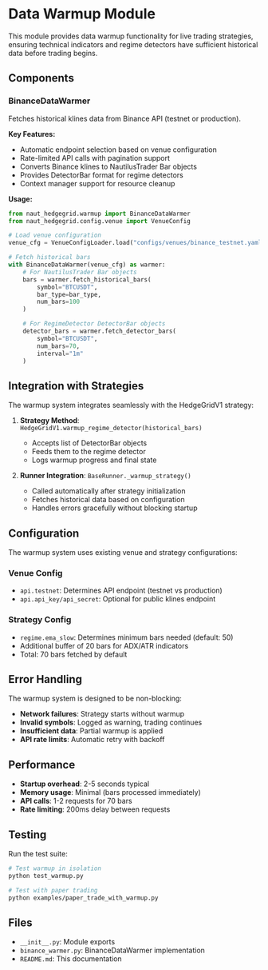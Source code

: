 # Data Warmup Module

This module provides data warmup functionality for live trading strategies, ensuring technical indicators and regime detectors have sufficient historical data before trading begins.

## Components

### BinanceDataWarmer

Fetches historical klines data from Binance API (testnet or production).

**Key Features:**
- Automatic endpoint selection based on venue configuration
- Rate-limited API calls with pagination support
- Converts Binance klines to NautilusTrader Bar objects
- Provides DetectorBar format for regime detectors
- Context manager support for resource cleanup

**Usage:**

```python
from naut_hedgegrid.warmup import BinanceDataWarmer
from naut_hedgegrid.config.venue import VenueConfig

# Load venue configuration
venue_cfg = VenueConfigLoader.load("configs/venues/binance_testnet.yaml")

# Fetch historical bars
with BinanceDataWarmer(venue_cfg) as warmer:
    # For NautilusTrader Bar objects
    bars = warmer.fetch_historical_bars(
        symbol="BTCUSDT",
        bar_type=bar_type,
        num_bars=100
    )

    # For RegimeDetector DetectorBar objects
    detector_bars = warmer.fetch_detector_bars(
        symbol="BTCUSDT",
        num_bars=70,
        interval="1m"
    )
```

## Integration with Strategies

The warmup system integrates seamlessly with the HedgeGridV1 strategy:

1. **Strategy Method**: `HedgeGridV1.warmup_regime_detector(historical_bars)`
   - Accepts list of DetectorBar objects
   - Feeds them to the regime detector
   - Logs warmup progress and final state

2. **Runner Integration**: `BaseRunner._warmup_strategy()`
   - Called automatically after strategy initialization
   - Fetches historical data based on configuration
   - Handles errors gracefully without blocking startup

## Configuration

The warmup system uses existing venue and strategy configurations:

### Venue Config
- `api.testnet`: Determines API endpoint (testnet vs production)
- `api.api_key/api_secret`: Optional for public klines endpoint

### Strategy Config
- `regime.ema_slow`: Determines minimum bars needed (default: 50)
- Additional buffer of 20 bars for ADX/ATR indicators
- Total: 70 bars fetched by default

## Error Handling

The warmup system is designed to be non-blocking:

- **Network failures**: Strategy starts without warmup
- **Invalid symbols**: Logged as warning, trading continues
- **Insufficient data**: Partial warmup is applied
- **API rate limits**: Automatic retry with backoff

## Performance

- **Startup overhead**: 2-5 seconds typical
- **Memory usage**: Minimal (bars processed immediately)
- **API calls**: 1-2 requests for 70 bars
- **Rate limiting**: 200ms delay between requests

## Testing

Run the test suite:

```bash
# Test warmup in isolation
python test_warmup.py

# Test with paper trading
python examples/paper_trade_with_warmup.py
```

## Files

- `__init__.py`: Module exports
- `binance_warmer.py`: BinanceDataWarmer implementation
- `README.md`: This documentation